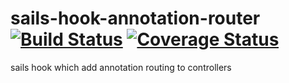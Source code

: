 # sails-hook-annotation-router [![Build Status](https://travis-ci.org/mastilver/sails-hook-annotation-router.svg)](https://travis-ci.org/mastilver/sails-hook-annotation-router) [![Coverage Status](https://coveralls.io/repos/mastilver/sails-hook-annotation-router/badge.svg?branch=master)](https://coveralls.io/r/mastilver/sails-hook-annotation-router?branch=master)
sails hook which add annotation routing to controllers
